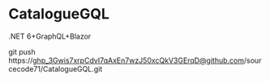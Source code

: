 # CatalogueGQL
.NET 6+GraphQL+Blazor 

git push https://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@github.com/sourcecode71/CatalogueGQL.git

